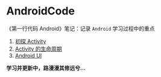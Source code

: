 # AndroidCode

《第一行代码 Android》笔记：记录 `Android` 学习过程中的重点

1. [初探 Activity](https://github.com/mnichangxin/AndroidCode/tree/master/ActivityTest)
2. [Activity 的生命周期](https://github.com/mnichangxin/AndroidCode/tree/master/ActivityLifeCycleTest)
3. [Android UI](https://github.com/mnichangxin/AndroidCode/tree/master/UIWidgetTest)

**学习并更新中，路漫漫其修远兮...**